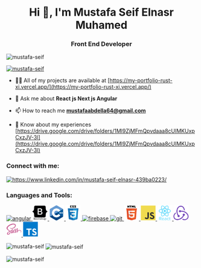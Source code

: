 <h1 align="center">Hi 👋, I'm Mustafa Seif Elnasr Muhamed</h1>
<h3 align="center">Front End Developer</h3>

<p align="left"> <img src="https://komarev.com/ghpvc/?username=mustafa-seif&label=Profile%20views&color=0e75b6&style=flat" alt="mustafa-seif" /> </p>

<p align="left"> <a href="https://github.com/ryo-ma/github-profile-trophy"><img src="https://github-profile-trophy.vercel.app/?username=mustafa-seif" alt="mustafa-seif" /></a> </p>

- 👨‍💻 All of my projects are available at [https://my-portfolio-rust-xi.vercel.app/](https://my-portfolio-rust-xi.vercel.app/)

- 💬 Ask me about **React js Next js Angular**

- 📫 How to reach me **mustafaabdella64@gmail.com**

- 📄 Know about my experiences [https://drive.google.com/drive/folders/1Ml9ZjMFmQpvdaaa8cUIMKUxpCxzJV-3l](https://drive.google.com/drive/folders/1Ml9ZjMFmQpvdaaa8cUIMKUxpCxzJV-3l)

<h3 align="left">Connect with me:</h3>
<p align="left">
<a href="https://linkedin.com/in/https://www.linkedin.com/in/mustafa-seif-elnasr-439ba0223/" target="blank"><img align="center" src="https://raw.githubusercontent.com/rahuldkjain/github-profile-readme-generator/master/src/images/icons/Social/linked-in-alt.svg" alt="https://www.linkedin.com/in/mustafa-seif-elnasr-439ba0223/" height="30" width="40" /></a>
</p>

<h3 align="left">Languages and Tools:</h3>
<p align="left"> <a href="https://angular.io" target="_blank" rel="noreferrer"> <img src="https://angular.io/assets/images/logos/angular/angular.svg" alt="angular" width="40" height="40"/> </a> <a href="https://getbootstrap.com" target="_blank" rel="noreferrer"> <img src="https://raw.githubusercontent.com/devicons/devicon/master/icons/bootstrap/bootstrap-plain-wordmark.svg" alt="bootstrap" width="40" height="40"/> </a> <a href="https://www.w3schools.com/cpp/" target="_blank" rel="noreferrer"> <img src="https://raw.githubusercontent.com/devicons/devicon/master/icons/cplusplus/cplusplus-original.svg" alt="cplusplus" width="40" height="40"/> </a> <a href="https://www.w3schools.com/css/" target="_blank" rel="noreferrer"> <img src="https://raw.githubusercontent.com/devicons/devicon/master/icons/css3/css3-original-wordmark.svg" alt="css3" width="40" height="40"/> </a> <a href="https://firebase.google.com/" target="_blank" rel="noreferrer"> <img src="https://www.vectorlogo.zone/logos/firebase/firebase-icon.svg" alt="firebase" width="40" height="40"/> </a> <a href="https://git-scm.com/" target="_blank" rel="noreferrer"> <img src="https://www.vectorlogo.zone/logos/git-scm/git-scm-icon.svg" alt="git" width="40" height="40"/> </a> <a href="https://www.w3.org/html/" target="_blank" rel="noreferrer"> <img src="https://raw.githubusercontent.com/devicons/devicon/master/icons/html5/html5-original-wordmark.svg" alt="html5" width="40" height="40"/> </a> <a href="https://developer.mozilla.org/en-US/docs/Web/JavaScript" target="_blank" rel="noreferrer"> <img src="https://raw.githubusercontent.com/devicons/devicon/master/icons/javascript/javascript-original.svg" alt="javascript" width="40" height="40"/> </a> <a href="https://reactjs.org/" target="_blank" rel="noreferrer"> <img src="https://raw.githubusercontent.com/devicons/devicon/master/icons/react/react-original-wordmark.svg" alt="react" width="40" height="40"/> </a> <a href="https://redux.js.org" target="_blank" rel="noreferrer"> <img src="https://raw.githubusercontent.com/devicons/devicon/master/icons/redux/redux-original.svg" alt="redux" width="40" height="40"/> </a> <a href="https://sass-lang.com" target="_blank" rel="noreferrer"> <img src="https://raw.githubusercontent.com/devicons/devicon/master/icons/sass/sass-original.svg" alt="sass" width="40" height="40"/> </a> <a href="https://www.typescriptlang.org/" target="_blank" rel="noreferrer"> <img src="https://raw.githubusercontent.com/devicons/devicon/master/icons/typescript/typescript-original.svg" alt="typescript" width="40" height="40"/> </a> </p>

<p><img align="left" src="https://github-readme-stats.vercel.app/api/top-langs?username=mustafa-seif&show_icons=true&locale=en&layout=compact" alt="mustafa-seif" /></p>

<p>&nbsp;<img align="center" src="https://github-readme-stats.vercel.app/api?username=mustafa-seif&show_icons=true&locale=en" alt="mustafa-seif" /></p>

<p><img align="center" src="https://github-readme-streak-stats.herokuapp.com/?user=mustafa-seif&" alt="mustafa-seif" /></p>

